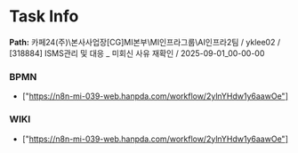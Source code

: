 # Task Info

**Path:** 카페24(주)\본사사업장\[CG]MI본부\MI인프라그룹\AI인프라2팀 / yklee02 / [318884] ISMS관리 및 대응 _ 미회신 사유 재확인 / 2025-09-01_00-00-00

### BPMN
- ["https://n8n-mi-039-web.hanpda.com/workflow/2ylnYHdw1y6aawOe"]

### WIKI
- ["https://n8n-mi-039-web.hanpda.com/workflow/2ylnYHdw1y6aawOe"]

